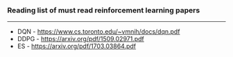 ### Reading list of must read reinforcement learning papers
<hr>

- DQN - https://www.cs.toronto.edu/~vmnih/docs/dqn.pdf
- DDPG - https://arxiv.org/pdf/1509.02971.pdf
- ES - https://arxiv.org/pdf/1703.03864.pdf
